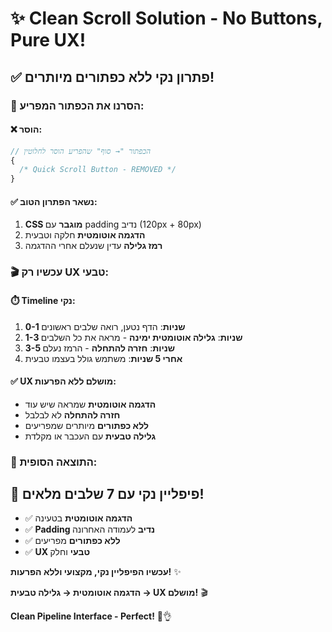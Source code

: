 # ✨ Clean Scroll Solution - No Buttons, Pure UX!

## ✅ **פתרון נקי ללא כפתורים מיותרים!**

### 🧹 **הסרנו את הכפתור המפריע:**

#### **❌ הוסר:**

```jsx
// הכפתור "→ סוף" שהפריע הוסר לחלוטין
{
  /* Quick Scroll Button - REMOVED */
}
```

#### **✅ נשאר הפתרון הטוב:**

1. **CSS מוגבר** עם padding נדיב (120px + 80px)
2. **הדגמה אוטומטית** חלקה וטבעית
3. **רמז גלילה** עדין שנעלם אחרי ההדגמה

### 🎬 **עכשיו רק UX טבעי:**

#### **⏱️ Timeline נקי:**

1. **0-1 שניות**: הדף נטען, רואה שלבים ראשונים
2. **1-3 שניות**: **גלילה אוטומטית ימינה** - מראה את כל השלבים
3. **3-5 שניות**: **חזרה להתחלה** - הרמז נעלם
4. **אחרי 5 שניות**: משתמש גולל בעצמו טבעית

#### **✅ UX מושלם ללא הפרעות:**

- **הדגמה אוטומטית** שמראה שיש עוד
- **חזרה להתחלה** לא לבלבל
- **ללא כפתורים** מיותרים שמפריעים
- **גלילה טבעית** עם העכבר או מקלדת

### 🎯 **התוצאה הסופית:**

## **🎉 פיפליין נקי עם 7 שלבים מלאים!**

- ✅ **הדגמה אוטומטית** בטעינה
- ✅ **Padding נדיב** לעמודה האחרונה
- ✅ **ללא כפתורים** מפריעים
- ✅ **UX טבעי** וחלק

**עכשיו הפיפליין נקי, מקצועי וללא הפרעות!** ✨

**הדגמה אוטומטית → גלילה טבעית → UX מושלם!** 🎬

**Clean Pipeline Interface - Perfect!** 🎯👌
